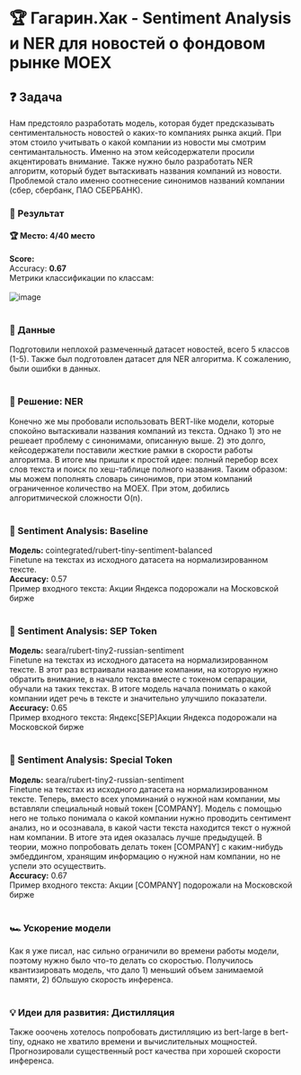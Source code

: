 # :trophy: Гагарин.Хак - Sentiment Analysis и NER для новостей о фондовом рынке MOEX
## ❓ Задача
Нам предстояло разработать модель, которая будет предсказывать сентиментальность новостей о каких-то компаниях рынка акций. При этом стоило учитывать о какой компании из новости мы смотрим сентимантальность. Именно на этом кейсодержатели просили акцентировать внимание. Также нужно было разработать NER алгоритм, который будет вытаскивать названия компаний из новости. Проблемой стало именно соотнесение синонимов названий компании (сбер, сбербанк, ПАО СБЕРБАНК).

### :tada: Результат
#### :trophy: Место: **4/40 место**</br>
**Score:** </br>
Accuracy: **0.67**</br>
Метрики классификации по классам:
</br></br>
![image](https://github.com/daniil-dushenev/gagarin-hack/assets/44606552/5d71a43e-8805-4f61-bb37-a947b5c0916c)
</br></br>
### :page_facing_up: Данные
Подготовили неплохой размеченный датасет новостей, всего 5 классов (1-5). Также был подготовлен датасет для NER алгоритма. К сожалению, были ошибки в данных.
</br></br>
### :memo: Решение: NER
Конечно же мы пробовали использовать BERT-like модели, которые спокойно вытаскивали названия компаний из текста. Однако 1) это не решеает проблему с синонимами, описанную выше. 2) это долго, кейсодержатели поставили жесткие рамки в скорости работы алгоритма. В итоге мы пришли к простой идее: полный перебор всех слов текста и поиск по хеш-таблице полного названия. Таким образом: мы можем пополнять словарь синонимов, при этом компаний ограниченное количество на MOEX. При этом, добились алгоритмической сложности O(n).
</br></br>
### :memo: Sentiment Analysis: Baseline
**Модель:** cointegrated/rubert-tiny-sentiment-balanced </br>
Finetune на текстах из исходного датасета на нормализированном тексте. </br>
**Accuracy:** 0.57 </br>
Пример входного текста: Акции Яндекса подорожали на Московской бирже
</br></br>
### :memo: Sentiment Analysis: SEP Token
**Модель:** seara/rubert-tiny2-russian-sentiment </br>
Finetune на текстах из исходного датасета на нормализированном тексте. В этот раз встраивали название компании, на которую нужно обратить внимание, в начало текста вместе с токеном сепарации, обучали на таких текстах. В итоге модель начала понимать о какой компании идет речь в тексте и значительно улучшило показатели.</br>
**Accuracy:** 0.65 </br>
Пример входного текста: Яндекс[SEP]Акции Яндекса подорожали на Московской бирже
</br></br>
### :memo: Sentiment Analysis: Special Token
**Модель:** seara/rubert-tiny2-russian-sentiment </br>
Finetune на текстах из исходного датасета на нормализированном тексте. Теперь, вместо всех упоминаний о нужной нам компании, мы вставляли специальный новый токен [COMPANY]. Модель с помощью него не только понимала о какой компании нужно проводить сентимент анализ, но и осознавала, в какой части текста находится текст о нужной нам компании. В итоге эта идея оказалась лучше предыдущей. В теории, можно попробовать делать токен [COMPANY] с каким-нибудь эмбеддингом, хранящим информацию о нужной нам компании, но не успели это осуществить.</br>
**Accuracy:** 0.67 </br>
Пример входного текста: Акции [COMPANY] подорожали на Московской бирже
</br></br>
### :racing_car: Ускорение модели
Как я уже писал, нас сильно ограничили во времени работы модели, поэтому нужно было что-то делать со скоростью. Получилось квантизировать модель, что дало 1) меньший объем занимаемой памяти, 2) бОльшую скорость инференса.
</br></br>
### :bulb: Идеи для развития: Дистилляция
Также ооочень хотелось попробовать дистилляцию из bert-large в bert-tiny, однако не хватило времени и вычислительных мощностей. Прогнозировали существенный рост качества при хорошей скорости инференса.
